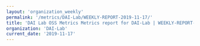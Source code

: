 ```yaml
---
layout: 'organization_weekly'
permalink: '/metrics/DAI-Lab/WEEKLY-REPORT-2019-11-17/'
title: 'DAI Lab OSS Metrics Metrics report for DAI-Lab | WEEKLY-REPORT-2019-11-17'
organization: 'DAI-Lab'
current_date: '2019-11-17'
---
```

